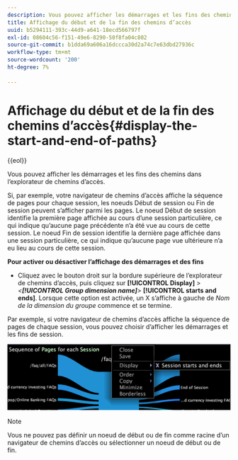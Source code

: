 ```yaml
---
description: Vous pouvez afficher les démarrages et les fins des chemins dans l’explorateur de chemins d’accès.
title: Affichage du début et de la fin des chemins d’accès
uuid: b5294111-393c-44d9-a641-18ecd566797f
exl-id: 08604c56-f151-49e6-8290-50f8fa04c802
source-git-commit: b1dda69a606a16dccca30d2a74c7e63dbd27936c
workflow-type: tm+mt
source-wordcount: '200'
ht-degree: 7%

---
```


# Affichage du début et de la fin des chemins d’accès{#display-the-start-and-end-of-paths}

{{eol}}

Vous pouvez afficher les démarrages et les fins des chemins dans l’explorateur de chemins d’accès.

Si, par exemple, votre navigateur de chemins d’accès affiche la séquence de pages pour chaque session, les noeuds Début de session ou Fin de session peuvent s’afficher parmi les pages. Le noeud Début de session identifie la première page affichée au cours d’une session particulière, ce qui indique qu’aucune page précédente n’a été vue au cours de cette session. Le noeud Fin de session identifie la dernière page affichée dans une session particulière, ce qui indique qu’aucune page vue ultérieure n’a eu lieu au cours de cette session.

**Pour activer ou désactiver l’affichage des démarrages et des fins**

* Cliquez avec le bouton droit sur la bordure supérieure de l’explorateur de chemins d’accès, puis cliquez sur **[!UICONTROL Display]** > *&lt;**[!UICONTROL Group dimension name]**>* **[!UICONTROL starts and ends]**. Lorsque cette option est activée, un X s’affiche à gauche de *Nom de la dimension du groupe* commence et se termine.

Par exemple, si votre navigateur de chemins d’accès affiche la séquence de pages de chaque session, vous pouvez choisir d’afficher les démarrages et les fins de session.

![](assets/vis_PathBrowser_StartsAndEnds.png)

>[!NOTE]
>
>Vous ne pouvez pas définir un noeud de début ou de fin comme racine d’un navigateur de chemins d’accès ou sélectionner un noeud de début ou de fin.
